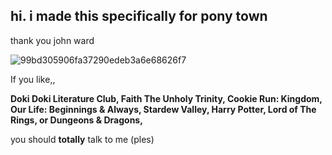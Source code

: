 ## hi. i made this specifically for pony town
thank you john ward

![99bd305906fa37290edeb3a6e68626f7](https://github.com/user-attachments/assets/7dd2b9d1-cde5-4a52-879b-c8da67766c15)


If you like,,

**Doki Doki Literature Club, Faith The Unholy Trinity, Cookie Run: Kingdom, Our Life: Beginnings & Always, Stardew Valley, Harry Potter, Lord of The Rings, or Dungeons & Dragons,** 

you should **totally** talk to me (ples)


